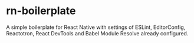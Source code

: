 # rn-boilerplate
A simple boilerplate for React Native with settings of ESLint, EditorConfig, Reactotron, React DevTools and Babel Module Resolve already configured.
